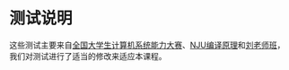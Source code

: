 # 测试说明

这些测试主要来自[全国大学生计算机系统能力大赛](https://compiler.educg.net/#/)、[NJU编译原理](https://cs.nju.edu.cn/changxu/2_compiler/index.html)和[刘老师班](https://git.zju.edu.cn/compiler/sp24-starter)，我们对测试进行了适当的修改来适应本课程。
